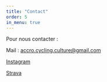 ```yaml
---
title: "Contact"
order: 5
in_menu: true
---
```

Pour nous contacter : 

Mail : [accro.cycling.culture@gmail.com](mailto:accro.cycling.culture@gmail.com)

[Instagram](https://www.instagram.com/accro.cc/)

[Strava](https://www.strava.com/clubs/1092075) 